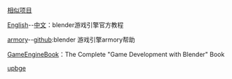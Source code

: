 [相似项目](https://github.com/alabd14313/awesome-BGE)

[English](https://docs.blender.org/manual/en/dev/game_engine/index.html)--[中文](https://docs.blender.org/manual/zh-hans/dev/game_engine/introduction.html)：blender游戏引擎官方教程

[armory](http://armory3d.org/manual/#/)--[github](https://github.com/armory3d/armory_examples/):blender 游戏引擎armory帮助

[GameEngineBook](https://github.com/mikepan/GameEngineBook)：The Complete "Game Development with Blender" Book

[upbge](https://doc.upbge.org/index.php)
